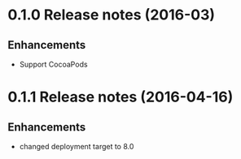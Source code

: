 # 0.1.0 Release notes (2016-03)
## Enhancements

* Support CocoaPods

# 0.1.1 Release notes (2016-04-16)

## Enhancements

* changed deployment target to 8.0

